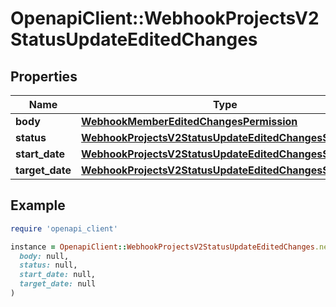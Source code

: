 # OpenapiClient::WebhookProjectsV2StatusUpdateEditedChanges

## Properties

| Name | Type | Description | Notes |
| ---- | ---- | ----------- | ----- |
| **body** | [**WebhookMemberEditedChangesPermission**](WebhookMemberEditedChangesPermission.md) |  | [optional] |
| **status** | [**WebhookProjectsV2StatusUpdateEditedChangesStatus**](WebhookProjectsV2StatusUpdateEditedChangesStatus.md) |  | [optional] |
| **start_date** | [**WebhookProjectsV2StatusUpdateEditedChangesStartDate**](WebhookProjectsV2StatusUpdateEditedChangesStartDate.md) |  | [optional] |
| **target_date** | [**WebhookProjectsV2StatusUpdateEditedChangesStartDate**](WebhookProjectsV2StatusUpdateEditedChangesStartDate.md) |  | [optional] |

## Example

```ruby
require 'openapi_client'

instance = OpenapiClient::WebhookProjectsV2StatusUpdateEditedChanges.new(
  body: null,
  status: null,
  start_date: null,
  target_date: null
)
```

